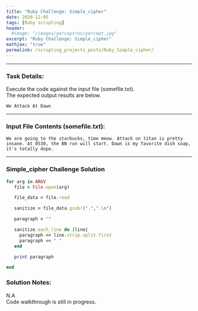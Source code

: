 ```yaml
---
title: "Ruby Challenge: Simple_cipher"
date: 2020-12-05
tags: [Ruby scripting]
header:
  #image: "/images/perceptron/percept.jpg"
excerpt: "Ruby Challenge: Simple_cipher"
mathjax: "true"
permalink: /scripting_projects_posts/Ruby_Simple_cipher/
---
```


---
### Task Details:
Execute the code against the input file (somefile.txt).\
The expected output results are below.
```
We Attack At Dawn
```
---
### Input File Contents (somefile.txt):
```
We are going to the starbucks, time meow. Attack on titan is pretty insane. At 0530, the BN run will start. Dawn is my favorite dish soap, it's totally dope.
```

---
### Simple_cipher Challenge Solution
```ruby
for arg in ARGV
   file = File.open(arg)

   file_data = file.read

   sanitize = file_data.gsub!(".",".\n")

   paragraph = ""

   sanitize.each_line do |line|
     paragraph << line.strip.split.first
     paragraph << " "
   end

   print paragraph

end
```

### Solution Notes:
N.A\
Code walkthrough is still in progress.
